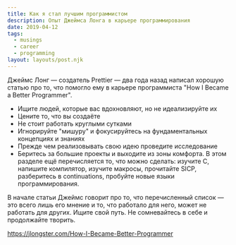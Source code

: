 ```yaml
---
title: Как я стал лучшим программистом
description: Опыт Джеймса Лонга в карьере программирования
date: 2019-04-12
tags:
  - musings
  - career
  - programming
layout: layouts/post.njk
---
```

Джеймс Лонг — создатель Prettier — два года назад написал хорошую статью про то, что помогло ему в карьере программиста "How I Became a Better Programmer".

- Ищите людей, которые вас вдохновляют, но не идеализируйте их
- Цените то, что вы создаёте
- Не стоит работать круглыми сутками
- Игнорируйте "мишуру" и фокусируйтесь на фундаментальных концепциях и знаниях
- Прежде чем реализовывать свою идею проведите исследование
- Беритесь за большие проекты и выходите из зоны комфорта. В этом разделе ещё перечисляется то, что можно сделать: изучите C, напишите компилятор, изучите макросы, прочитайте SICP, разберитесь в continuations, пробуйте новые языки программирования.

В начале статьи Джеймс говорит про то, что перечисленный список — это всего лишь его мнение и то, что работало для него, может не работать для других. Ищите свой путь. Не сомневайтесь в себе и продолжайте творить.

https://jlongster.com/How-I-Became-Better-Programmer
